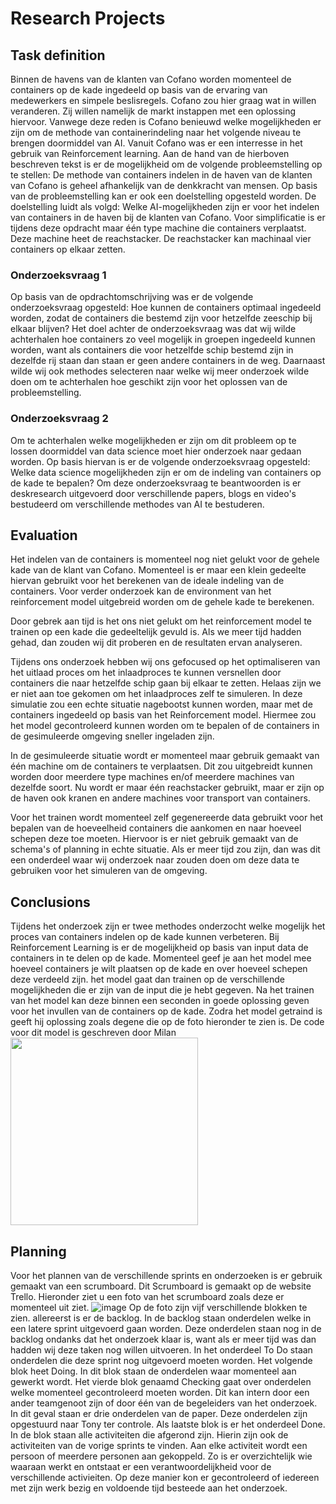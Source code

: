 # Research Projects

## Task definition

Binnen de havens van de klanten van Cofano worden momenteel de containers op de kade ingedeeld op basis van de ervaring van medewerkers en simpele beslisregels. Cofano zou hier graag wat in willen veranderen. Zij willen namelijk de markt instappen met een oplossing hiervoor. Vanwege deze reden is Cofano benieuwd welke mogelijkheden er zijn om de methode van containerindeling naar het volgende niveau te brengen doormiddel van AI. Vanuit Cofano was er een interresse in het gebruik van Reinforcement learning. Aan de hand van de hierboven beschreven tekst is er de mogelijkheid om de volgende probleemstelling op te stellen: De methode van containers indelen in de haven van de klanten van Cofano is geheel afhankelijk van de denkkracht van mensen. Op basis van de probleemstelling kan er ook een doelstelling opgesteld worden. De doelstelling luidt als volgd: Welke AI-mogelijkheden zijn er voor het indelen van containers in de haven bij de klanten van Cofano. Voor simplificatie is er tijdens deze opdracht maar één type machine die containers verplaatst. Deze machine heet de reachstacker. De reachstacker kan machinaal vier containers op elkaar zetten.

### Onderzoeksvraag 1
Op basis van de opdrachtomschrijving was er de volgende onderzoeksvraag opgesteld: Hoe kunnen de containers optimaal ingedeeld worden, zodat de containers die bestemd zijn voor hetzelfde zeeschip bij elkaar blijven? Het doel achter de onderzoeksvraag was dat wij wilde achterhalen hoe containers zo veel mogelijk in groepen ingedeeld kunnen worden, want als containers die voor hetzelfde schip bestemd zijn in dezelfde rij staan dan staan er geen andere containers in de weg. Daarnaast wilde wij ook methodes selecteren naar welke wij meer onderzoek wilde doen om te achterhalen hoe geschikt zijn voor het oplossen van de probleemstelling.

### Onderzoeksvraag 2
Om te achterhalen welke mogelijkheden er zijn om dit probleem op te lossen doormiddel van data science moet hier onderzoek naar gedaan worden. Op basis hiervan is er de volgende onderzoeksvraag opgesteld: Welke data science mogelijkheden zijn er om de indeling van containers op de kade te bepalen? Om deze onderzoeksvraag te beantwoorden is er deskresearch uitgevoerd door verschillende papers, blogs en video's bestudeerd om verschillende methodes van AI te bestuderen.

## Evaluation

Het indelen van de containers is momenteel nog niet gelukt voor de gehele kade van de klant van Cofano. Momenteel is er maar een klein gedeelte hiervan gebruikt voor het berekenen van de ideale indeling van de containers. Voor verder onderzoek kan de environment van het reinforcement model uitgebreid worden om de gehele kade te berekenen.

Door gebrek aan tijd is het ons niet gelukt om het reinforcement model te trainen op een kade die gedeeltelijk gevuld is. Als we meer tijd hadden gehad, dan zouden wij dit proberen en de resultaten ervan analyseren. 

Tijdens ons onderzoek hebben wij ons gefocused op het optimaliseren van het uitlaad proces om het inlaadproces te kunnen versnellen door containers die naar hetzelfde schip gaan bij elkaar te zetten. Helaas zijn we er niet aan toe gekomen om het inlaadproces zelf te simuleren. In deze simulatie zou een echte situatie nagebootst kunnen worden, maar met de containers ingedeeld op basis van het Reinforcement model. Hiermee zou het model gecontroleerd kunnen worden om te bepalen of de containers in de gesimuleerde omgeving sneller ingeladen zijn.

In de gesimuleerde situatie wordt er momenteel maar gebruik gemaakt van één machine om de containers te verplaatsen. Dit zou uitgebreidt kunnen worden door meerdere type machines en/of meerdere machines van dezelfde soort. Nu wordt er maar één reachstacker gebruikt, maar er zijn op de haven ook kranen en andere machines voor transport van containers.

Voor het trainen wordt momenteel zelf gegenereerde data gebruikt voor het bepalen van de hoeveelheid containers die aankomen en naar hoeveel schepen deze toe moeten. Hiervoor is er niet gebruik gemaakt van de schema's of planning in echte situatie. Als er meer tijd zou zijn, dan was dit een onderdeel waar wij onderzoek naar zouden doen om deze data te gebruiken voor het simuleren van de omgeving.

## Conclusions
Tijdens het onderzoek zijn er twee methodes onderzocht welke mogelijk het proces van containers indelen op de kade kunnen verbeteren. Bij Reinforcement Learning is er de mogelijkheid op basis van input data de containers in te delen op de kade. Momenteel geef je aan het model mee hoeveel containers je wilt plaatsen op de kade en over hoeveel schepen deze verdeeld zijn. het model gaat dan trainen op de verschillende mogelijkheden die er zijn van de input die je hebt gegeven. Na het trainen van het model kan deze binnen een seconden in goede oplossing geven voor het invullen van de containers op de kade. Zodra het model getraind is geeft hij oplossing zoals degene die op de foto hieronder te zien is. De code voor dit model is geschreven door Milan
<img src="https://user-images.githubusercontent.com/121485743/212847752-812bb992-70a0-470c-8c58-c3be6453c7b6.png" width="300" height="300" />


## Planning
Voor het plannen van de verschillende sprints en onderzoeken is er gebruik gemaakt van een scrumboard. Dit Scrumboard is gemaakt op de website Trello. Hieronder ziet u een foto van het scrumboard zoals deze er momenteel uit ziet.
![image](https://user-images.githubusercontent.com/121485743/212014720-201f27d9-c6a4-49cb-bfe5-3f1d323ba3be.png)
Op de foto zijn vijf verschillende blokken te zien. allereerst is er de backlog. In de backlog staan onderdelen welke in een latere sprint uitgevoerd gaan worden. Deze onderdelen staan nog in de backlog ondanks dat het onderzoek klaar is, want als er meer tijd was dan hadden wij deze taken nog willen uitvoeren. In het onderdeel To Do staan onderdelen die deze sprint nog uitgevoerd moeten worden. Het volgende blok heet Doing. In dit blok staan de onderdelen waar momenteel aan gewerkt wordt. Het vierde blok genaamd Checking gaat over onderdelen welke momenteel gecontroleerd moeten worden. Dit kan intern door een ander teamgenoot zijn of door één van de begeleiders van het onderzoek. In dit geval staan er drie onderdelen van de paper. Deze onderdelen zijn opgestuurd naar Tony ter controle. Als laatste blok is er het onderdeel Done. In de blok staan alle activiteiten die afgerond zijn. Hierin zijn ook de activiteiten van de vorige sprints te vinden. Aan elke activiteit wordt een persoon of meerdere personen aan gekoppeld. Zo is er overzichtelijk wie waaraan werkt en ontstaat er een verantwoordelijkheid voor de verschillende activieiten. Op deze manier kon er gecontroleerd of iedereen met zijn werk bezig en voldoende tijd besteede aan het onderzoek.

